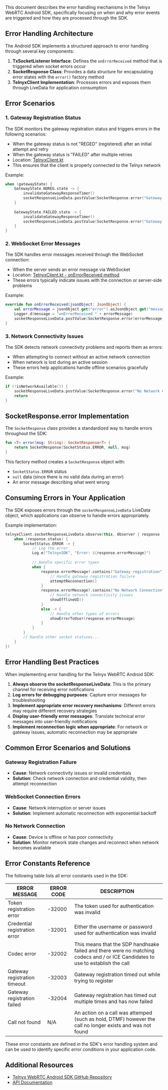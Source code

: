 This document describes the error handling mechanisms in the Telnyx WebRTC Android SDK, specifically focusing on when and why error events are triggered and how they are processed through the SDK.

## Error Handling Architecture

The Android SDK implements a structured approach to error handling through several key components:

1. **TxSocketListener Interface**: Defines the `onErrorReceived` method that is triggered when socket errors occur
2. **SocketResponse Class**: Provides a data structure for encapsulating error states with the `error()` factory method
3. **TelnyxClient Implementation**: Processes errors and exposes them through LiveData for application consumption

## Error Scenarios

### 1. Gateway Registration Status

The SDK monitors the gateway registration status and triggers errors in the following scenarios:

* When the gateway status is not "REGED" (registered) after an initial attempt and retry
* When the gateway status is "FAILED" after multiple retries
* Location: [TelnyxClient.kt](https://github.com/team-telnyx/telnyx-webrtc-android/blob/main/telnyx_rtc/src/main/java/com/telnyx/webrtc/sdk/TelnyxClient.kt)
* This ensures that the client is properly connected to the Telnyx network

Example:
```kotlin
when (gatewayState) {
    GatewayState.NOREG.state -> {
        invalidateGatewayResponseTimer()
        socketResponseLiveData.postValue(SocketResponse.error("Gateway registration has timed out"))
    }
    
    GatewayState.FAILED.state -> {
        invalidateGatewayResponseTimer()
        socketResponseLiveData.postValue(SocketResponse.error("Gateway registration has failed"))
    }
}
```

### 2. WebSocket Error Messages

The SDK handles error messages received through the WebSocket connection:

* When the server sends an error message via WebSocket
* Location: [TelnyxClient.kt - onErrorReceived method](https://github.com/team-telnyx/telnyx-webrtc-android/blob/main/telnyx_rtc/src/main/java/com/telnyx/webrtc/sdk/TelnyxClient.kt)
* These errors typically indicate issues with the connection or server-side problems

Example:
```kotlin
override fun onErrorReceived(jsonObject: JsonObject) {
    val errorMessage = jsonObject.get("error").asJsonObject.get("message").asString
    Logger.d(message = "onErrorReceived " + errorMessage)
    socketResponseLiveData.postValue(SocketResponse.error(errorMessage))
}
```

### 3. Network Connectivity Issues

The SDK detects network connectivity problems and reports them as errors:

* When attempting to connect without an active network connection
* When network is lost during an active session
* These errors help applications handle offline scenarios gracefully

Example:
```kotlin
if (!isNetworkAvailable()) {
    socketResponseLiveData.postValue(SocketResponse.error("No Network Connection"))
    return
}
```

## SocketResponse.error Implementation

The `SocketResponse` class provides a standardized way to handle errors throughout the SDK:

```kotlin
fun <T> error(msg: String): SocketResponse<T> {
    return SocketResponse(SocketStatus.ERROR, null, msg)
}
```

This factory method creates a `SocketResponse` object with:
- `SocketStatus.ERROR` status
- `null` data (since there is no valid data during an error)
- An error message describing what went wrong

## Consuming Errors in Your Application

The SDK exposes errors through the `socketResponseLiveData` LiveData object, which applications can observe to handle errors appropriately.

Example implementation:

```kotlin
telnyxClient.socketResponseLiveData.observe(this, Observer { response ->
    when (response.status) {
        SocketStatus.ERROR -> {
            // Log the error
            Log.e("TelnyxSDK", "Error: ${response.errorMessage}")
            
            // Handle specific error types
            when {
                response.errorMessage?.contains("Gateway registration") == true -> {
                    // Handle gateway registration failure
                    attemptReconnection()
                }
                response.errorMessage?.contains("No Network Connection") == true -> {
                    // Handle network connectivity issues
                    showOfflineUI()
                }
                else -> {
                    // Handle other types of errors
                    showErrorToUser(response.errorMessage)
                }
            }
        }
        // Handle other socket statuses...
    }
})
```

## Error Handling Best Practices

When implementing error handling for the Telnyx WebRTC Android SDK:

1. **Always observe the socketResponseLiveData**: This is the primary channel for receiving error notifications
2. **Log errors for debugging purposes**: Capture error messages for troubleshooting
3. **Implement appropriate error recovery mechanisms**: Different errors may require different recovery strategies
4. **Display user-friendly error messages**: Translate technical error messages into user-friendly notifications
5. **Implement reconnection logic when appropriate**: For network or gateway issues, automatic reconnection may be appropriate

## Common Error Scenarios and Solutions

### Gateway Registration Failure
- **Cause**: Network connectivity issues or invalid credentials
- **Solution**: Check network connection and credential validity, then attempt reconnection

### WebSocket Connection Errors
- **Cause**: Network interruption or server issues
- **Solution**: Implement automatic reconnection with exponential backoff

### No Network Connection
- **Cause**: Device is offline or has poor connectivity
- **Solution**: Monitor network state changes and reconnect when network becomes available

## Error Constants Reference

The following table lists all error constants used in the SDK:

| ERROR MESSAGE | ERROR CODE | DESCRIPTION                                                                                                                     |
|---------------|------------|---------------------------------------------------------------------------------------------------------------------------------|
| Token registration error | -32000 | The token used for authentication was invalid                                                                                   |
| Credential registration error | -32001 | Either the username or password used for authentication was invalid                                                             |
| Codec error | -32002 | This means that the SDP handhsake failed and there were no matching codecs and / or ICE Candidates to use to establish the call |
| Gateway registration timeout | -32003 | Gateway registration timed out while trying to register                                                                         |
| Gateway registration failed | -32004 | Gateway registration has timed out multiple times and has now failed                                                            |
| Call not found | N/A | An action on a call was attemped (such as hold, DTMF) however the call no longer exists and was not found                       |

These error constants are defined in the SDK's error handling system and can be used to identify specific error conditions in your application code.

## Additional Resources

- [Telnyx WebRTC Android SDK GitHub Repository](https://github.com/team-telnyx/telnyx-webrtc-android)
- [API Documentation](https://developers.telnyx.com/docs/v2/webrtc)

